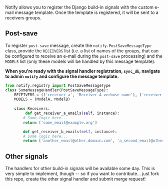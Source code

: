 Notify allows you to register the Django build-in signals with the custom e-mail message template. Once the template is registered, it will be sent to a receivers groups.


Post-save
------
To register `post-save` message, create the `notify.PostSaveMessageType`
class, provide the `RECEIVERS` list (i.e. a list of names of the groups, that
can be configured to receive an e-mail during the `post-save` processing) and 
the `MODELS` list (only these models will be handled by this message template).

**When you're ready with the signal handler registration, `sync_db`, navigate to 
admin `notify` and configure the message template.**

```python
from notify.registry import PostSaveMessageType
class SomeMessageHandler(PostSaveMessageType):
    RECEIVERS = (('receiver_a', 'Receiver A verbose name'), ('receiver_b', 'Receiver B verbose name'))
    MODELS = (ModelA, ModelB)
				
    class Receivers:
         def get_receiver_a_emails(self, instance):
	    # Some logic here...	
	    return ['some_email@example.org']

        def get_receiver_b_emails(self, instance):
	    # Some logic here...	
	    return ['another_email@other.domain.com', 'a_second_email@other.com']
``` 

Other signals
------
The handlers for other build-in signals will be available some day. This is very
simple to implement, though -- so if you want to contribute... just fork this repo,
create the other signal handler and submit merge request!